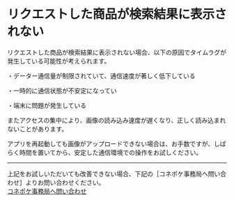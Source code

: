 # リクエストした商品が検索結果に表示されない

リクエストした商品が検索結果に表示されない場合、以下の原因でタイムラグが発生している可能性が考えられます。

   ・データー通信量が制限されていて、通信速度が著しく低下している  

   ・一時的に通信状態が不安定になってい  

   ・端末に問題が発生している  

またアクセスの集中により、画像の読み込み速度が遅くなり、正しく読み込まれないことがあります。

アプリを再起動しても画像がアップロードできない場合は、お手数ですが、しばらく時間を置いてから、安定した通信環境での操作をお試しください。

---

上記をお試しいただいても改善できない場合、下記の［コネポケ事務局へ問い合わせ］よりお問い合わせください。  
[コネポケ事務局へ問い合わせ](mailto:support@conepoke.com)
